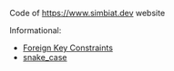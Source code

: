 Code of https://www.simbiat.dev website

Informational:

- [Foreign Key Constraints](https://github.com/Simbiat/simbiat.ru/issues/339)
- [snake_case](https://github.com/Simbiat/simbiat.ru/issues/340)